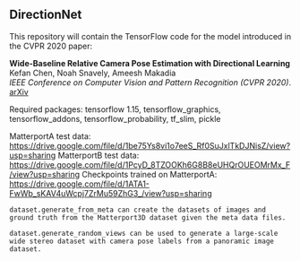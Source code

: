 ## DirectionNet

This repository will contain the TensorFlow code for the model introduced in the CVPR 2020 paper:

**Wide-Baseline Relative Camera Pose Estimation with Directional Learning** \
Kefan Chen, Noah Snavely, Ameesh Makadia \
*IEEE Conference on Computer Vision and Pattern Recognition (CVPR 2020)*. \
[arXiv](https://arxiv.org/abs/2106.03336)


Required packages: tensorflow 1.15, tensorflow_graphics, tensorflow_addons, tensorflow_probability, tf_slim, pickle

MatterportA test data: https://drive.google.com/file/d/1be75Ys8vi1o7eeS_Rf0SuJxlTkDJNisZ/view?usp=sharing
MatterportB test data: https://drive.google.com/file/d/1PcyD_8TZOOKh6G8B8eUHQrOUEOMrMx_F/view?usp=sharing
Checkpoints trained on MatterportA: https://drive.google.com/file/d/1ATA1-FwWb_sKAV4uWcpj7ZrMu59ZhG3_/view?usp=sharing


	dataset.generate_from_meta can create the datasets of images and ground truth from the Matterport3D dataset given the meta data files.

	dataset.generate_random_views can be used to generate a large-scale wide stereo dataset with camera pose labels from a panoramic image dataset.